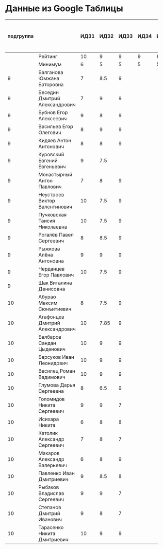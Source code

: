 # Данные из Google Таблицы

| подгруппа |  | ИДЗ1 | ИДЗ2 | ИДЗ3 | ИДЗ4 | ИДЗ5 | ИДЗ | КР 1 | КР 2 | Коллоквиум | 21.09 | 28.09 | 07.10 | 12.10 | 19.10 | 26.10 | 02.11 | 09.11 | 16.11 | 23.11 | 30.11 | 07.12 | 14.12 | 21.12 | 11.01 | 18.01 | 25.01 | Доп. баллы (работа на паре) | Посещения | Конспект | Сумма баллов | Итоговая оценка |
| --- | --- | --- | --- | --- | --- | --- | --- | --- | --- | --- | --- | --- | --- | --- | --- | --- | --- | --- | --- | --- | --- | --- | --- | --- | --- | --- | --- | --- | --- | --- | --- | --- |
|  | Рейтинг | 10 | 9 | 9 | 9 | 9 | 46 | 8 | 8 | 15 |  |  |  |  |  |  |  |  |  |  |  |  |  |  |  |  |  | 9 | 9 | 5 |  |  |
|  | Минимум | 6 | 5 | 5 | 5 | 5 | 26 | 6 | 6 | 10 |  |  |  |  |  |  |  |  |  |  |  |  |  |  |  |  |  | 4 | 6 | 3 |  |  |
| 9 | Балганова Юмжана Баторовна | 7 | 8.5 | 9 |  |  | 24.5 | 7.8 |  |  | 1 | 2 | 1 | 2 | 1 | 2 | 1 | 2 | 1 | 2 | 1 | 2 |  |  |  |  |  | 2.3 | 6.48 |  | 41.08 | неудовлетворительно |
| 9 | Беседин Дмитрий Александрович | 7 | 9 | 9 |  |  | 25 | 6.5 |  |  | 1 | 2 | 0 | 2 | 1 | 2 | 1 | 2 | 0 | 2 | 1 | 2 |  |  |  |  |  | 1 | 5.76 |  | 38.26 | неудовлетворительно |
| 9 | Бубнов Егор Алексеевич | 9 | 8 | 9 |  |  | 26 | 6 |  |  | 1 | 2 | 1 | 2 | 1 | 2 | 1 | 2 | 1 | 2 | 1 | 2 |  |  |  |  |  | 1 | 6.48 |  | 39.480000000000004 | неудовлетворительно |
| 9 | Васильев Егор Олегович | 8 | 9 | 9 |  |  | 26 | 6.8 |  |  | 1 | 2 | 1 | 2 | 1 | 2 | 1 | 2 | 1 | 2 | 1 | 2 |  |  |  |  |  | 2.3 | 6.48 |  | 41.58 | неудовлетворительно |
| 9 | Кидяев Антон Антонович | 8 | 8 | 9 |  |  | 25 | 6.25 |  |  | 1 | 2 | 1 | 2 | 1 | 2 | 1 | 2 | 1 | 2 | 1 | 2 |  |  |  |  |  | 1 | 6.48 |  | 38.730000000000004 | неудовлетворительно |
| 9 | Куровский Евгений Евгеньевич | 9 | 7.5 |  |  |  | 16.5 | 6.55 |  |  | 1 | 2 | 1 | 2 | 1 | 2 | 1 | 2 | 0 | 2 | 0 | 2 |  |  |  |  |  | 1 | 5.76 |  | 29.810000000000002 | неудовлетворительно |
| 9 | Монастырный Антон Павлович | 7 | 8 | 9 |  |  | 24 | 8 |  |  | 1 | 2 | 1 | 2 | 1 | 2 | 1 | 2 | 1 | 2 | 1 | 2 |  |  |  |  |  | 5.6 | 6.48 |  | 44.08 | неудовлетворительно |
| 9 | Неустроев Виктор Валентинович | 10 | 7.5 | 9 |  |  | 26.5 | 8 |  |  | 1 | 2 | 1 | 2 | 1 | 2 | 1 | 2 | 1 | 2 | 1 | 2 |  |  |  |  |  | 1.8 | 6.48 |  | 42.78 | неудовлетворительно |
| 9 | Пучковская Таисия Николаевна | 10 | 7.5 | 9 |  |  | 26.5 | 7.25 |  |  | 1 | 2 | 1 | 2 | 1 | 2 | 1 | 2 | 1 | 2 | 1 | 2 |  |  |  |  |  | 1.3 | 6.48 |  | 41.53 | неудовлетворительно |
| 9 | Рогалёв Павел Сергеевич | 8 | 8.5 | 9 |  |  | 25.5 | 6 |  |  | 1 | 2 | 1 | 2 | 1 | 2 | 1 | 2 | 1 | 2 | 1 | 2 |  |  |  |  |  | 1 | 6.48 |  | 38.980000000000004 | неудовлетворительно |
| 9 | Рыжкова Алёна Антоновна | 9 | 9 | 9 |  |  | 27 | 7.6 |  |  | 1 | 2 | 1 | 2 | 1 | 2 | 1 | 2 | 1 | 2 | 1 | 2 |  |  |  |  |  | 1.3 | 6.48 |  | 42.38 | неудовлетворительно |
| 9 | Черданцев Егор Павлович | 10 | 7.5 | 9 |  |  | 26.5 | 7.5 |  |  | 1 | 2 | 1 | 2 | 1 | 2 | 1 | 2 | 1 | 2 | 1 | 2 |  |  |  |  |  | 5.3 | 6.48 |  | 45.78 | неудовлетворительно |
| 9 | Шак Виталина Денисовна |  |  |  |  |  | 0 |  |  |  | 0 | 0 | 0 | 0 | 0 | 0 | 0 | 0 | 0 | 0 | 0 | 0 |  |  |  |  |  |  | 0 |  | 0 | неудовлетворительно |
| 10 | Абурао Максим Сюнъитиевич | 8 | 7.5 | 9 |  |  | 24.5 | 6 |  |  | 2 | 1 | 2 | 1 | 2 | 1 | 2 | 1 | 2 | 1 | 2 |  |  |  |  |  |  | 6 | 6.12 |  | 42.620000000000005 | неудовлетворительно |
| 10 | Агафонцев Дмитрий Александрович | 10 | 7.85 | 9 |  |  | 26.85 | 7.6 |  |  | 2 | 1 | 2 | 1 | 2 | 1 | 2 | 1 | 2 | 1 | 2 |  |  |  |  |  |  | 1 | 6.12 |  | 41.57 | неудовлетворительно |
| 10 | Балбаров Сандан Цыденович | 10 | 9 | 9 |  |  | 28 | 7.6 |  |  | 2 | 1 | 2 | 1 | Б | Б | 2 | 1 | 2 | Б | Б |  |  |  |  |  |  | 1.3 | 3.96 |  | 40.86 | неудовлетворительно |
| 10 | Барсуков Иван Леонидович | 10 | 9 | 9 |  |  | 28 | 8 |  |  | 2 | 1 | 2 | 1 | 2 | 1 | 2 | 1 | 2 | 1 | 2 |  |  |  |  |  |  | 4.3 | 6.12 |  | 46.42 | неудовлетворительно |
| 10 | Василец Роман Вадимович | 10 | 9 | 9 |  |  | 28 | 8 |  |  | 2 | 1 | 2 | 1 | 2 | 1 | 2 | 1 | 2 | 1 | 2 |  |  |  |  |  |  | 1 | 6.12 |  | 43.12 | неудовлетворительно |
| 10 | Глумова Дарья Сергеевна | 8 | 6.5 | 9 |  |  | 23.5 | 6 |  |  | 2 | 1 | 2 | 1 | 2 | 1 | 1 | 1 | 2 | 1 | 2 |  |  |  |  |  |  | 1 | 5.76 |  | 36.26 | неудовлетворительно |
| 10 | Голомидов Никита Сергеевич | 9 | 9 | 7 |  |  | 25 | 6 |  |  | 2 | 1 | 2 | 1 | 2 | 1 | 2 | 1 | 2 | 1 | 2 |  |  |  |  |  |  | 1 | 6.12 |  | 38.12 | неудовлетворительно |
| 10 | Исихара Никита | 6 | 8 | 8 |  |  | 22 | 6.8 |  |  | 2 | 1 | 2 | 1 | 2 | 1 | 2 | 1 | 2 | 1 | 2 |  |  |  |  |  |  | 1.8 | 6.12 |  | 36.72 | неудовлетворительно |
| 10 | Католик Александр Сергеевич | 7 | 8 | 7 |  |  | 22 | 6 |  |  | 2 | 1 | 2 | 1 | 2 | 1 | 2 | 1 | 2 | 1 | 2 |  |  |  |  |  |  | 1 | 6.12 |  | 35.12 | неудовлетворительно |
| 10 | Макаров Александр Валерьевич | 6 | 8 | 9 |  |  | 23 | 7.8 |  |  | 2 | 1 | 2 | 1 | 2 | 1 | 2 | 1 | 2 | 1 | 2 |  |  |  |  |  |  | 4.3 | 6.12 |  | 41.22 | неудовлетворительно |
| 10 | Павленко Иван Дмитриевич | 9 | 8.5 | 8 |  |  | 25.5 | 6 |  |  | 2 | 1 | 2 | 1 | 2 | 1 | 2 | 1 | 2 | 1 | 2 |  |  |  |  |  |  | 1 | 6.12 |  | 38.62 | неудовлетворительно |
| 10 | Рыбаков Владислав Сергеевич | 9 | 9 | 7 |  |  | 25 | 6.5 |  |  | 2 | 1 | 2 | 1 | 2 | 1 | 2 | 1 | 2 | 1 | 2 |  |  |  |  |  |  | 1 | 6.12 |  | 38.62 | неудовлетворительно |
| 10 | Степанов Дмитрий Иванович | 9 | 8 | 7 |  |  | 24 | 8 |  |  | 2 | 1 | 2 | 1 | 2 | 1 | 2 | 1 | 2 | 1 | 2 |  |  |  |  |  |  | 2.2 | 6.12 |  | 40.32 | неудовлетворительно |
| 10 | Тарасенко Никита Дмитриевич | 10 | 9 | 9 |  |  | 28 | 8 |  |  | 2 | 1 | 2 | 1 | 1 | 2 | 1 | 2 | 1 | 2 | 0 |  |  |  |  |  |  | 2.3 | 5.4 |  | 43.7 | неудовлетворительно |
